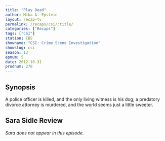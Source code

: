 ```yaml
---
title: "Play Dead"
author: Mika A. Epstein
layout: recap-tv
permalink: /recaps/csi/:title/
categories: ["Recaps"]
tags: ["CSI"]
station: CBS
showname: "CSI: Crime Scene Investigation"
showslug: csi
season: 13  
epnum: 5  
date: 2012-10-31
prodnum: 278  
---
```


## Synopsis

A police officer is killed, and the only living witness is his dog; a predatory divorce attorney is murdered, and the world seems just a little sweeter.

## Sara Sidle Review

*Sara does not appear in this episode.*

